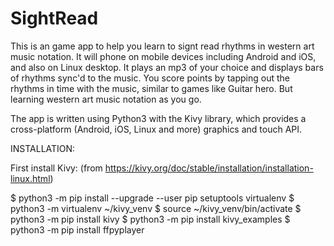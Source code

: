 # SightRead

This is an game app to help you learn to signt read rhythms in western art music notation.
It will phone on mobile devices including Android and iOS, and also on Linux desktop.
It plays an mp3 of your choice and displays bars of rhythms sync'd to the music.
You score points by tapping out the rhythms in time with the music, similar to games like Guitar hero.
But learning western art music notation as you go.

The app is written using Python3 with the Kivy library, which provides a cross-platform (Android, iOS, Linux and more) graphics and touch API.

INSTALLATION:

First install Kivy: (from https://kivy.org/doc/stable/installation/installation-linux.html)

$ python3 -m pip install --upgrade --user pip setuptools virtualenv
$ python3 -m virtualenv ~/kivy_venv
$ source ~/kivy_venv/bin/activate
$ python3 -m pip install kivy
$ python3 -m pip install kivy_examples
$ python3 -m pip install ffpyplayer

